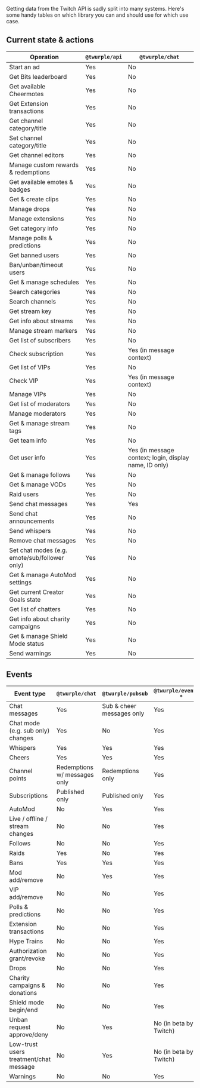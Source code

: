 Getting data from the Twitch API is sadly split into many systems. Here's some handy tables on which library you can and
should use for which use case.

## Current state & actions

| Operation                                     | `@twurple/api` | `@twurple/chat`                                        |
|-----------------------------------------------|----------------|--------------------------------------------------------|
| Start an ad                                   | Yes            | No                                                     |
| Get Bits leaderboard                          | Yes            | No                                                     |
| Get available Cheermotes                      | Yes            | No                                                     |
| Get Extension transactions                    | Yes            | No                                                     |
| Get channel category/title                    | Yes            | No                                                     |
| Set channel category/title                    | Yes            | No                                                     |
| Get channel editors                           | Yes            | No                                                     |
| Manage custom rewards & redemptions           | Yes            | No                                                     |
| Get available emotes & badges                 | Yes            | No                                                     |
| Get & create clips                            | Yes            | No                                                     |
| Manage drops                                  | Yes            | No                                                     |
| Manage extensions                             | Yes            | No                                                     |
| Get category info                             | Yes            | No                                                     |
| Manage polls & predictions                    | Yes            | No                                                     |
| Get banned users                              | Yes            | No                                                     |
| Ban/unban/timeout users                       | Yes            | No                                                     |
| Get & manage schedules                        | Yes            | No                                                     |
| Search categories                             | Yes            | No                                                     |
| Search channels                               | Yes            | No                                                     |
| Get stream key                                | Yes            | No                                                     |
| Get info about streams                        | Yes            | No                                                     |
| Manage stream markers                         | Yes            | No                                                     |
| Get list of subscribers                       | Yes            | No                                                     |
| Check subscription                            | Yes            | Yes (in message context)                               |
| Get list of VIPs                              | Yes            | No                                                     |
| Check VIP                                     | Yes            | Yes (in message context)                               |
| Manage VIPs                                   | Yes            | No                                                     |
| Get list of moderators                        | Yes            | No                                                     |
| Manage moderators                             | Yes            | No                                                     |
| Get & manage stream tags                      | Yes            | No                                                     |
| Get team info                                 | Yes            | No                                                     |
| Get user info                                 | Yes            | Yes (in message context; login, display name, ID only) |
| Get & manage follows                          | Yes            | No                                                     |
| Get & manage VODs                             | Yes            | No                                                     |
| Raid users                                    | Yes            | No                                                     |
| Send chat messages                            | Yes            | Yes                                                    |
| Send chat announcements                       | Yes            | No                                                     |
| Send whispers                                 | Yes            | No                                                     |
| Remove chat messages                          | Yes            | No                                                     |
| Set chat modes (e.g. emote/sub/follower only) | Yes            | No                                                     |
| Get & manage AutoMod settings                 | Yes            | No                                                     |
| Get current Creator Goals state               | Yes            | No                                                     |
| Get list of chatters                          | Yes            | No                                                     |
| Get info about charity campaigns              | Yes            | No                                                     |
| Get & manage Shield Mode status               | Yes            | No                                                     |
| Send warnings                                 | Yes            | No                                                     |

## Events

| Event type                             | `@twurple/chat`              | `@twurple/pubsub`         | `@twurple/eventsub-*`  |
|----------------------------------------|------------------------------|---------------------------|------------------------|
| Chat messages                          | Yes                          | Sub & cheer messages only | Yes                    |
| Chat mode (e.g. sub only) changes      | Yes                          | No                        | Yes                    |
| Whispers                               | Yes                          | Yes                       | Yes                    |
| Cheers                                 | Yes                          | Yes                       | Yes                    |
| Channel points                         | Redemptions w/ messages only | Redemptions only          | Yes                    |
| Subscriptions                          | Published only               | Published only            | Yes                    |
| AutoMod                                | No                           | Yes                       | Yes                    |
| Live / offline / stream changes        | No                           | No                        | Yes                    |
| Follows                                | No                           | No                        | Yes                    |
| Raids                                  | Yes                          | No                        | Yes                    |
| Bans                                   | Yes                          | Yes                       | Yes                    |
| Mod add/remove                         | No                           | Yes                       | Yes                    |
| VIP add/remove                         | No                           | No                        | Yes                    |
| Polls & predictions                    | No                           | No                        | Yes                    |
| Extension transactions                 | No                           | No                        | Yes                    |
| Hype Trains                            | No                           | No                        | Yes                    |
| Authorization grant/revoke             | No                           | No                        | Yes                    |
| Drops                                  | No                           | No                        | Yes                    |
| Charity campaigns & donations          | No                           | No                        | Yes                    |
| Shield mode begin/end                  | No                           | No                        | Yes                    |
| Unban request approve/deny             | No                           | Yes                       | No (in beta by Twitch) |
| Low-trust users treatment/chat message | No                           | Yes                       | No (in beta by Twitch) |
| Warnings                               | No                           | No                        | Yes                    |

